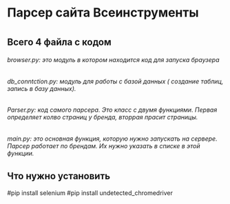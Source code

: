 # Парсер сайта Всеинструменты
#

## Всего 4 файла с кодом
###### browser.py: это модуль в котором находится код для запуска браузера
###### db_conntction.py: модуль для работы с базой данных ( создание таблиц, запись в базу данных).
###### Parser.py: код самого парсера. Это класс с двумя функциями. Первая определяет колво страниц у бренда, вторрая прасит страницы.
###### main.py: это основная функция, которую нужно запускать на сервере. Парсер работает по брендам. Их нужно указать в списке в этой функции.


## Что нужно установить
#pip install selenium
#pip install undetected_chromedriver
